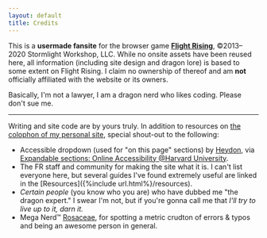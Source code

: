 ```yaml
---
layout: default
title: Credits
---
```

This is a **usermade fansite** for the browser game **[Flight Rising](https://www1.flightrising.com)**, ©2013–2020 Stormlight Workshop, LLC. While no onsite assets have been reused here, all information (including site design and dragon lore) is based to some extent on Flight Rising. I claim no ownership of thereof and am **not** officially affiliated with the website or its owners.

Basically, I'm not a lawyer, I am a dragon nerd who likes coding. Please don't sue me.

---

Writing and site code are by yours truly. In addition to resources on [the colophon of my personal site](https://a-flyleaf.github.io/colophon), special shout-out to the following:

- Accessible dropdown (used for "on this page" sections) by [Heydon](https://heydonworks.com), via [Expandable sections: Online Accessibility @Harvard University](https://accessibility.huit.harvard.edu/%E2%9C%8E-practice-expandable-sections).
- The FR staff and community for making the site what it is. I can't list everyone here, but several guides I've found extremely useful are linked in the [Resources]({%include url.html%}/resources).
- *Certain people* (you know who you are) who have dubbed me "the dragon expert." I swear I'm not, but if you're gonna call me that *I'll try to live up to it, darn it.*
- Mega Nerd™ [Rosaceae](https://flightrising.com/main.php?p=lair&tab=userpage&id=154165), for spotting a metric crudton of errors & typos and being an awesome person in general.